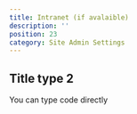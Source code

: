 ```yaml
---
title: Intranet (if avalaible)
description: ''
position: 23
category: Site Admin Settings
---
```



## Title type 2

You can type code directly


